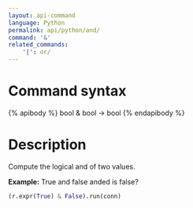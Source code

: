 ```yaml
---
layout: api-command 
language: Python
permalink: api/python/and/
command: '&'
related_commands:
    '|': or/
---
```


# Command syntax #

{% apibody %}
bool & bool &rarr; bool
{% endapibody %}

# Description #

Compute the logical and of two values.

__Example:__ True and false anded is false?

```py
(r.expr(True) & False).run(conn)
```
